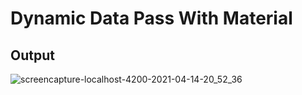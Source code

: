 # Dynamic Data Pass With Material

## Output

![screencapture-localhost-4200-2021-04-14-20_52_36](https://user-images.githubusercontent.com/79576987/114746411-58b22c80-9d6d-11eb-9578-509d12222719.png)
